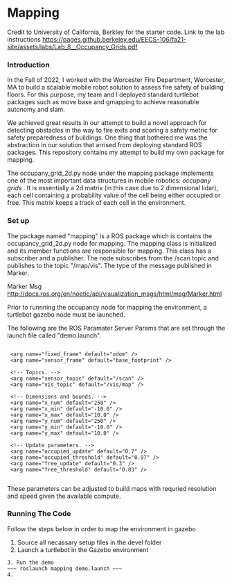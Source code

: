 # Mapping

Credit to University of California, Berkley for the starter code. Link to the lab instructions https://pages.github.berkeley.edu/EECS-106/fa21-site/assets/labs/Lab_8__Occupancy_Grids.pdf

### Introduction

In the Fall of 2022, I worked with the Worcester Fire Department, Worcester, MA to build a scalable mobile robot solution to assess fire safety of building floors. For this purpose, my team and I deployed standard turtlebot packages such as move base and gmapping to achieve reasonable autonomy and slam. 

We achieved great results in our attempt to build a novel approach for detecting obstacles in the way to fire exits and scoring a safety metric for safety preparedness of buildings. One thing that bothered me was the abstraction in our solution that arrised from deploying standard ROS packages. This repository contains my attempt to build my own package for mapping. 

The occupany_grid_2d.py node under the mapping package implements one of the most important data structures in mobile robotics: <i> occupany grids </i>. It is essentially a 2d matrix (in this case due to 2 dimensional lidar), each cell containing a probability value of the cell being either occupied or free. This matrix keeps a track of each cell in the environment. 
  
### Set up 
  
The package named "mapping" is a ROS package which is contains the occupancy_grid_2d.py node for mapping. The mapping class is initialized and its member functions are responsible for mapping. This class has a subscriber and a publisher. The node subscribes from the /scan topic and publishes to the topic "/map/vis". The type of the message published in Marker. 
  
Marker Msg
http://docs.ros.org/en/noetic/api/visualization_msgs/html/msg/Marker.html
  
Prior to runnning the occupancy node for mapping the environment, a turtlebot gazebo node must be launched. 
  
The following are the ROS Paramater Server Params that are set through the launch file called "demo.launch".
  
``` 

 <arg name="fixed_frame" default="odom" />
 <arg name="sensor_frame" default="base_footprint" />

 <!-- Topics. -->
 <arg name="sensor_topic" default="/scan" />
 <arg name="vis_topic" default="/vis/map" />

 <!-- Dimensions and bounds. -->
 <arg name="x_num" default="250" />
 <arg name="x_min" default="-10.0" />
 <arg name="x_max" default="10.0" />
 <arg name="y_num" default="250" />
 <arg name="y_min" default="-10.0" />
 <arg name="y_max" default="10.0" />

 <!-- Update parameters. -->
 <arg name="occupied_update" default="0.7" />
 <arg name="occupied_threshold" default="0.97" />
 <arg name="free_update" default="0.3" />
 <arg name="free_threshold" default="0.03" />
  
```

These parameters can be adjusted to build maps with requried resolution and speed given the available compute.



### Running The Code 

Follow the steps below in order to map the environment in gazebo 

1. Source all necassary setup files in the devel folder
2. Launch a turtlebot in the Gazebo environment 
~~~ roslaunch turtlebot3_gazebo turtlebot3_world.launch ~~~
3. Run the demo 
~~~ roslaunch mapping demo.launch ~~~
4. 


  
  
